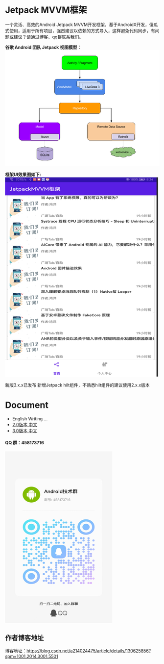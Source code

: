 # Jetpack MVVM框架
一个灵活、高效的Android Jetpack MVVM开发框架，基于AndroidX开发，傻瓜式使用，适用于所有项目，强烈建议以依赖的方式导入，这样避免代码同步，有问题或建议？请通过博客、qq群联系我们。  

**谷歌 Android 团队 Jetpack 视图模型：**
<img src="https://github.com/cl-6666/mvvm-framework/blob/master/img/img2.png" alt="演示"/>  

**框架UI效果图如下:**  
<img src="https://github.com/cl-6666/mvvm-framework/blob/master/img/img.png" width="500" height="650" alt="演示"/>  

新版3.x.x已发布 新增Jetpack hilt组件，不熟悉hilt组件的建议使用2.x.x版本

# Document
- English Writing ...
- [2.0版本 中文](https://github.com/cl-6666/mvvm-framework/blob/master/README2.0.md)
- [3.0版本 中文](https://github.com/cl-6666/mvvm-framework/blob/master/README3.0.md)



#### QQ 群：458173716  
<img src="https://github.com/cl-6666/serialPort/blob/master/qq2.jpg" width="350" height="560" alt="演示"/>  

## 作者博客地址    
博客地址：https://blog.csdn.net/a214024475/article/details/130625856?spm=1001.2014.3001.5501 
